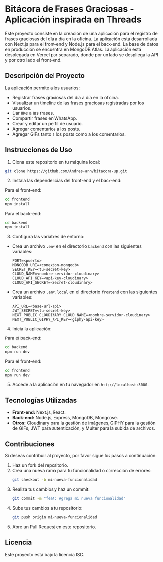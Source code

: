 # Bitácora de Frases Graciosas - Aplicación inspirada en Threads

Este proyecto consiste en la creación de una aplicación para el registro de frases graciosas del día a día en la oficina. La aplicación está desarrollada con Next.js para el front-end y Node.js para el back-end. La base de datos en producción se encuentra en MongoDB Atlas. La aplicación está desplegada en Vercel por separado, donde por un lado se despliega la API y por otro lado el front-end.

## Descripción del Proyecto

La aplicación permite a los usuarios:

- Registrar frases graciosas del día a día en la oficina.
- Visualizar un timeline de las frases graciosas registradas por los usuarios.
- Dar like a las frases.
- Compartir frases en WhatsApp.
- Crear y editar un perfil de usuario.
- Agregar comentarios a los posts.
- Agregar GIFs tanto a los posts como a los comentarios.

## Instrucciones de Uso

1. Clona este repositorio en tu máquina local:

```bash
git clone https://github.com/Andres-ann/bitacora-up.git
```

2. Instala las dependencias del front-end y el back-end:

Para el front-end:

```bash
cd frontend
npm install
```

Para el back-end:

```bash
cd backend
npm install
```

3. Configura las variables de entorno:

- Crea un archivo `.env` en el directorio `backend` con las siguientes variables:

  ```env
  PORT=<puerto>
  MONGODB_URI=<conexion-mongodb>
  SECRET_KEY=<tu-secret-key>
  CLOUD_NAME=<nombre-servidor-cloudinary>
  CLOUD_API_KEY=<api-key-cloudinary>
  CLOUD_API_SECRET=<secret-cloudinary>
  ```

- Crea un archivo `.env.local` en el directorio `frontend` con las siguientes variables:
  ```env
  API_URL=<base-url-api>
  JWT_SECRET=<tu-secret-key>
  NEXT_PUBLIC_CLOUDINARY_CLOUD_NAME=<nombre-servidor-cloudinary>
  NEXT_PUBLIC_GIPHY_API_KEY=<giphy-api-key>
  ```

4. Inicia la aplicación:

Para el back-end:

```bash
cd backend
npm run dev
```

Para el front-end:

```bash
cd frontend
npm run dev
```

5. Accede a la aplicación en tu navegador en `http://localhost:3000`.

## Tecnologías Utilizadas

- **Front-end:** Next.js, React.
- **Back-end:** Node.js, Express, MongoDB, Mongoose.
- **Otros:** Cloudinary para la gestión de imágenes, GIPHY para la gestión de GIFs, JWT para autenticación, y Multer para la subida de archivos.

## Contribuciones

Si deseas contribuir al proyecto, por favor sigue los pasos a continuación:

1. Haz un fork del repositorio.
2. Crea una nueva rama para tu funcionalidad o corrección de errores:
   ```bash
   git checkout -b mi-nueva-funcionalidad
   ```
3. Realiza tus cambios y haz un commit:
   ```bash
   git commit -m "feat: Agrega mi nueva funcionalidad"
   ```
4. Sube tus cambios a tu repositorio:
   ```bash
   git push origin mi-nueva-funcionalidad
   ```
5. Abre un Pull Request en este repositorio.

## Licencia

Este proyecto está bajo la licencia ISC.
